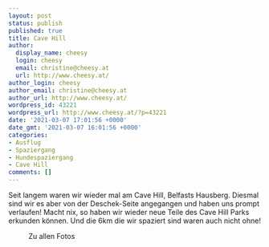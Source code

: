 ```yaml
---
layout: post
status: publish
published: true
title: Cave Hill
author:
  display_name: cheesy
  login: cheesy
  email: christine@cheesy.at
  url: http://www.cheesy.at/
author_login: cheesy
author_email: christine@cheesy.at
author_url: http://www.cheesy.at/
wordpress_id: 43221
wordpress_url: http://www.cheesy.at/?p=43221
date: '2021-03-07 17:01:56 +0000'
date_gmt: '2021-03-07 16:01:56 +0000'
categories:
- Ausflug
- Spaziergang
- Hundespaziergang
- Cave Hill
comments: []
---
```

<!-- wp:paragraph -->
Seit langem waren wir wieder mal am Cave Hill, Belfasts Hausberg. Diesmal sind wir es aber von der Deschek-Seite angegangen und haben uns prompt verlaufen! Macht nix, so haben wir wieder neue Teile des Cave Hill Parks erkunden können. Und die 6km die wir spaziert sind waren auch nicht ohne!
<!-- /wp:paragraph -->
<!-- wp:image {"id":43200,"linkDestination":"custom"} -->
<figure class="wp-block-image"><a href="{% link _fotos/ausfluege/2021-2/cave-hill/index.md %}"><img src="{% link _fotos/ausfluege/2021-2/cave-hill/Cave-Hill-003.jpg %}" alt="" class="wp-image-43200"></a><br>
<figcaption>Zu allen Fotos</figcaption>
</figure>
<!-- /wp:image -->
